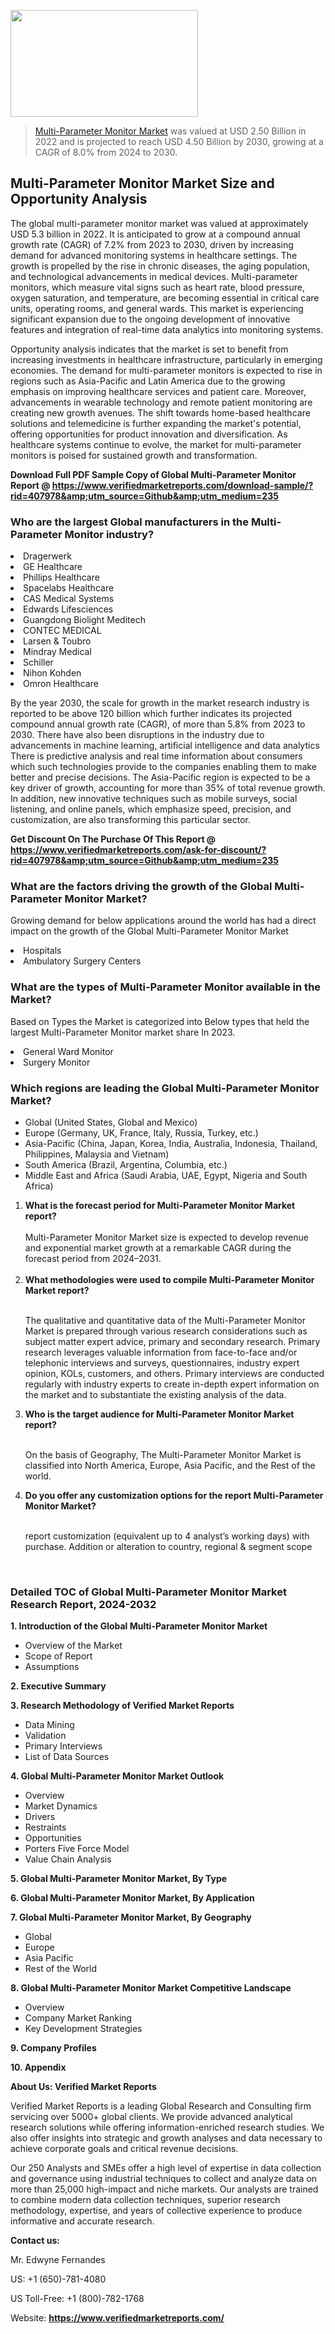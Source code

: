 <img src="https://ffe5etoiles.com/wp-content/uploads/2024/12/MST1-300x171.png" alt="" width="300" height="171" class="alignnone size-medium wp-image-20088" /><blockquote><p><p><a href="https://www.verifiedmarketreports.com/download-sample/?rid=407978&utm_source=Github&utm_medium=235" target="_blank">Multi-Parameter Monitor Market</a> was valued at USD 2.50 Billion in 2022 and is projected to reach USD 4.50 Billion by 2030, growing at a CAGR of 8.0% from 2024 to 2030.</p></blockquote><p><h2>Multi-Parameter Monitor Market Size and Opportunity Analysis</h2><p>The global multi-parameter monitor market was valued at approximately USD 5.3 billion in 2022. It is anticipated to grow at a compound annual growth rate (CAGR) of 7.2% from 2023 to 2030, driven by increasing demand for advanced monitoring systems in healthcare settings. The growth is propelled by the rise in chronic diseases, the aging population, and technological advancements in medical devices. Multi-parameter monitors, which measure vital signs such as heart rate, blood pressure, oxygen saturation, and temperature, are becoming essential in critical care units, operating rooms, and general wards. This market is experiencing significant expansion due to the ongoing development of innovative features and integration of real-time data analytics into monitoring systems.</p><p>Opportunity analysis indicates that the market is set to benefit from increasing investments in healthcare infrastructure, particularly in emerging economies. The demand for multi-parameter monitors is expected to rise in regions such as Asia-Pacific and Latin America due to the growing emphasis on improving healthcare services and patient care. Moreover, advancements in wearable technology and remote patient monitoring are creating new growth avenues. The shift towards home-based healthcare solutions and telemedicine is further expanding the market's potential, offering opportunities for product innovation and diversification. As healthcare systems continue to evolve, the market for multi-parameter monitors is poised for sustained growth and transformation.</p></p><p class=""><strong>Download Full PDF Sample Copy of Global Multi-Parameter Monitor Report @ <a href="https://www.verifiedmarketreports.com/download-sample/?rid=407978&amp;utm_source=Github&amp;utm_medium=235" target="_blank">https://www.verifiedmarketreports.com/download-sample/?rid=407978&amp;utm_source=Github&amp;utm_medium=235</a></strong></p><h3 id="" class="">Who are the largest Global manufacturers in the Multi-Parameter Monitor industry?</h3><p><li>Dragerwerk</li><li> GE Healthcare</li><li> Phillips Healthcare</li><li> Spacelabs Healthcare</li><li> CAS Medical Systems</li><li> Edwards Lifesciences</li><li> Guangdong Biolight Meditech</li><li> CONTEC MEDICAL</li><li> Larsen & Toubro</li><li> Mindray Medical</li><li> Schiller</li><li> Nihon Kohden</li><li> Omron Healthcare</li></p><div class=""><div class="" dir="" data-message-author-role="" data-message-id="" data-message-model-slug=""><div class=""><div class=""><div class=""><div class="" dir="" data-message-author-role="" data-message-id="" data-message-model-slug=""><div class=""><div class=""><p>By the year 2030, the scale for growth in the market research industry is reported to be above 120 billion which further indicates its projected compound annual growth rate (CAGR), of more than 5.8% from 2023 to 2030. There have also been disruptions in the industry due to advancements in machine learning, artificial intelligence and data analytics There is predictive analysis and real time information about consumers which such technologies provide to the companies enabling them to make better and precise decisions. The Asia-Pacific region is expected to be a key driver of growth, accounting for more than 35% of total revenue growth. In addition, new innovative techniques such as mobile surveys, social listening, and online panels, which emphasize speed, precision, and customization, are also transforming this particular sector.</p><p><strong>Get Discount On The Purchase Of This Report @&nbsp; <a href="https://www.verifiedmarketreports.com/ask-for-discount/?rid=407978&amp;utm_source=Github&amp;utm_medium=235" target="_blank">https://www.verifiedmarketreports.com/ask-for-discount/?rid=407978&amp;utm_source=Github&amp;utm_medium=235</a></strong></p></div></div></div></div></div></div></div></div><h3 id="" class="">What are the factors driving the growth of the Global Multi-Parameter Monitor Market?</h3><p id="" class="">Growing demand for below applications around the world has had a direct impact on the growth of the Global Multi-Parameter Monitor Market</p><p id="" class=""><li>Hospitals</li><li> Ambulatory Surgery Centers</li></p><h3 id="" class="">What are the types of Multi-Parameter Monitor available in the Market?</h3><p id="" class="">Based on Types the Market is categorized into Below types that held the largest Multi-Parameter Monitor market share In 2023.</p><p id="" class=""><li>General Ward Monitor</li><li> Surgery Monitor</li></p><h3 id="" class="">Which regions are leading the Global Multi-Parameter Monitor Market?</h3><ul><li>Global (United States, Global and Mexico)</li><li>Europe (Germany, UK, France, Italy, Russia, Turkey, etc.)</li><li>Asia-Pacific (China, Japan, Korea, India, Australia, Indonesia, Thailand, Philippines, Malaysia and Vietnam)</li><li>South America (Brazil, Argentina, Columbia, etc.)</li><li>Middle East and Africa (Saudi Arabia, UAE, Egypt, Nigeria and South Africa)</li></ul><p><ol><li><strong>What is the forecast period for Multi-Parameter Monitor Market report?<br /></strong><br /><span data-sheets-root="1" data-sheets-value="{&quot;1&quot;:2,&quot;2&quot;:&quot;XXXX size is expected to develop revenue and exponential market growth at a remarkable CAGR during the forecast period from 2024&ndash;2030.&quot;}" data-sheets-userformat="{&quot;2&quot;:12674,&quot;4&quot;:{&quot;1&quot;:2,&quot;2&quot;:16776960},&quot;10&quot;:2,&quot;11&quot;:0,&quot;15&quot;:&quot;Arial&quot;,&quot;16&quot;:12}">Multi-Parameter Monitor Market size is expected to develop revenue and exponential market growth at a remarkable CAGR during the forecast period from 2024&ndash;2031.</span><br /><br /></li><li><strong>What methodologies were used to compile Multi-Parameter Monitor Market report?<br /><br /></strong><p>The qualitative and quantitative data of the&nbsp;Multi-Parameter Monitor Market is prepared through various research considerations such as subject matter expert advice, primary and secondary research. Primary research leverages valuable information from face-to-face and/or telephonic interviews and surveys, questionnaires, industry expert opinion, KOLs, customers, and others. Primary interviews are conducted regularly with industry experts to create in-depth expert information on the market and to substantiate the existing analysis of the data.&nbsp;</p></li><li><strong>Who is the target audience for Multi-Parameter Monitor Market report?<br /><br /></strong><p>On the basis of Geography, The&nbsp;Multi-Parameter Monitor Market is classified into North America, Europe, Asia Pacific, and the Rest of the world.</p></li><li><strong>Do you offer any customization options for the report Multi-Parameter Monitor Market?<br /><br /></strong><p>report customization (equivalent up to 4 analyst&rsquo;s working days) with purchase. Addition or alteration to country, regional &amp; segment scope</p><p>&nbsp;</p></li></ol></p><h3 id="" class="">Detailed TOC of Global Multi-Parameter Monitor Market Research Report, 2024-2032</h3><p id="" class=""><strong>1. Introduction of the Global Multi-Parameter Monitor Market</strong></p><ul><li>Overview of the Market</li><li>Scope of Report</li><li>Assumptions</li></ul><p id="" class=""><strong>2. Executive Summary</strong></p><p id="" class=""><strong>3. Research Methodology of&nbsp;Verified Market Reports</strong></p><ul><li>Data Mining</li><li>Validation</li><li>Primary Interviews</li><li>List of Data Sources</li></ul><p id="" class=""><strong>4. Global Multi-Parameter Monitor Market Outlook</strong></p><ul><li>Overview</li><li>Market Dynamics</li><li>Drivers</li><li>Restraints</li><li>Opportunities</li><li>Porters Five Force Model</li><li>Value Chain Analysis</li></ul><p id="" class=""><strong>5. Global Multi-Parameter Monitor Market, By&nbsp;Type</strong></p><p id="" class=""><strong>6. Global Multi-Parameter Monitor Market, By Application</strong></p><p id="" class=""><strong>7. Global Multi-Parameter Monitor Market, By Geography</strong></p><ul><li>Global</li><li>Europe</li><li>Asia Pacific</li><li>Rest of the World</li></ul><p id="" class=""><strong>8. Global Multi-Parameter Monitor Market Competitive Landscape</strong></p><ul><li>Overview</li><li>Company Market Ranking</li><li>Key Development Strategies</li></ul><p id="" class=""><strong>9. Company Profiles</strong></p><p id="" class=""><strong>10. Appendix</strong></p><p id="" class=""><strong>About Us: Verified Market Reports</strong></p><p id="" class="">Verified Market Reports is a leading Global Research and Consulting firm servicing over 5000+ global clients. We provide advanced analytical research solutions while offering information-enriched research studies. We also offer insights into strategic and growth analyses and data necessary to achieve corporate goals and critical revenue decisions.</p><p id="" class="">Our 250 Analysts and SMEs offer a high level of expertise in data collection and governance using industrial techniques to collect and analyze data on more than 25,000 high-impact and niche markets. Our analysts are trained to combine modern data collection techniques, superior research methodology, expertise, and years of collective experience to produce informative and accurate research.</p><p id="" class=""><strong>Contact us:</strong></p><p id="" class="">Mr. Edwyne Fernandes</p><p id="" class="">US: +1 (650)-781-4080</p><p id="" class="">US Toll-Free: +1 (800)-782-1768</p><p id="" class="">Website: <a target="" data-test-app-aware-link=""><strong>https://www.verifiedmarketreports.com/</strong></a></p>
